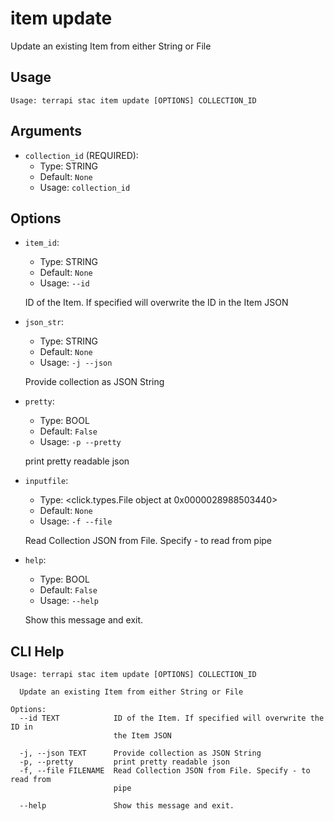 
# item update

Update an existing Item from either String or File

## Usage

```
Usage: terrapi stac item update [OPTIONS] COLLECTION_ID
```

## Arguments

* `collection_id` (REQUIRED):
    * Type: STRING
    * Default: `None`
    * Usage: `collection_id`


## Options

* `item_id`:
    * Type: STRING
    * Default: `None`
    * Usage: `--id`

    ID of the Item. If specified will overwrite the ID in the Item JSON



* `json_str`:
    * Type: STRING
    * Default: `None`
    * Usage: `-j
--json`

    Provide collection as JSON String



* `pretty`:
    * Type: BOOL
    * Default: `False`
    * Usage: `-p
--pretty`

    print pretty readable json



* `inputfile`:
    * Type: <click.types.File object at 0x0000028988503440>
    * Default: `None`
    * Usage: `-f
--file`

    Read Collection JSON from File. Specify - to read from pipe



* `help`:
    * Type: BOOL
    * Default: `False`
    * Usage: `--help`

    Show this message and exit.



## CLI Help

```
Usage: terrapi stac item update [OPTIONS] COLLECTION_ID

  Update an existing Item from either String or File

Options:
  --id TEXT            ID of the Item. If specified will overwrite the ID in
                       the Item JSON

  -j, --json TEXT      Provide collection as JSON String
  -p, --pretty         print pretty readable json
  -f, --file FILENAME  Read Collection JSON from File. Specify - to read from
                       pipe

  --help               Show this message and exit.
```

